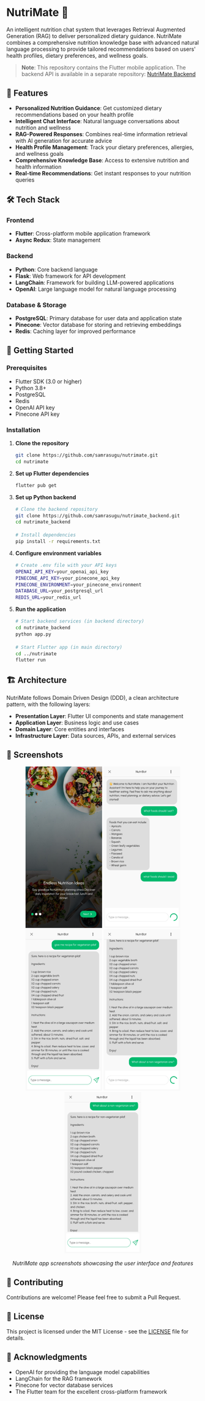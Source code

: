 # NutriMate 🥗

An intelligent nutrition chat system that leverages Retrieval Augmented Generation (RAG) to deliver personalized dietary guidance. NutriMate combines a comprehensive nutrition knowledge base with advanced natural language processing to provide tailored recommendations based on users' health profiles, dietary preferences, and wellness goals.

> **Note**: This repository contains the Flutter mobile application. The backend API is available in a separate repository: [NutriMate Backend](https://github.com/samrasugu/nutrimate_backend)

## 🌟 Features

- **Personalized Nutrition Guidance**: Get customized dietary recommendations based on your health profile
- **Intelligent Chat Interface**: Natural language conversations about nutrition and wellness
- **RAG-Powered Responses**: Combines real-time information retrieval with AI generation for accurate advice
- **Health Profile Management**: Track your dietary preferences, allergies, and wellness goals
- **Comprehensive Knowledge Base**: Access to extensive nutrition and health information
- **Real-time Recommendations**: Get instant responses to your nutrition queries

## 🛠️ Tech Stack

### Frontend
- **Flutter**: Cross-platform mobile application framework
- **Async Redux**: State management

### Backend
- **Python**: Core backend language
- **Flask**: Web framework for API development
- **LangChain**: Framework for building LLM-powered applications
- **OpenAI**: Large language model for natural language processing

### Database & Storage
- **PostgreSQL**: Primary database for user data and application state
- **Pinecone**: Vector database for storing and retrieving embeddings
- **Redis**: Caching layer for improved performance

## 🚀 Getting Started

### Prerequisites

- Flutter SDK (3.0 or higher)
- Python 3.8+
- PostgreSQL
- Redis
- OpenAI API key
- Pinecone API key

### Installation

1. **Clone the repository**
   ```bash
   git clone https://github.com/samrasugu/nutrimate.git
   cd nutrimate
   ```

2. **Set up Flutter dependencies**
   ```bash
   flutter pub get
   ```

3. **Set up Python backend**
   ```bash
   # Clone the backend repository
   git clone https://github.com/samrasugu/nutrimate_backend.git
   cd nutrimate_backend
   
   # Install dependencies
   pip install -r requirements.txt
   ```

4. **Configure environment variables**
   ```bash
   # Create .env file with your API keys
   OPENAI_API_KEY=your_openai_api_key
   PINECONE_API_KEY=your_pinecone_api_key
   PINECONE_ENVIRONMENT=your_pinecone_environment
   DATABASE_URL=your_postgresql_url
   REDIS_URL=your_redis_url
   ```

5. **Run the application**
   ```bash
   # Start backend services (in backend directory)
   cd nutrimate_backend
   python app.py
   
   # Start Flutter app (in main directory)
   cd ../nutrimate
   flutter run
   ```

## 🏗️ Architecture

NutriMate follows Domain Driven Design (DDD), a clean architecture pattern, with the following layers:

- **Presentation Layer**: Flutter UI components and state management
- **Application Layer**: Business logic and use cases
- **Domain Layer**: Core entities and interfaces
- **Infrastructure Layer**: Data sources, APIs, and external services

## 📱 Screenshots

<div align="center">
  <img src="screenshots/splash_screen.png" alt="Splash Screen" width="200"/>
  <img src="screenshots/screen_1.png" alt="Screen 1" width="200"/>
  <img src="screenshots/screen_2.png" alt="Screen 2" width="200"/>
  <img src="screenshots/screen_3.png" alt="Screen 3" width="200"/>
  <img src="screenshots/screen_4.png" alt="Screen 4" width="200"/>
</div>

<p align="center">
  <em>NutriMate app screenshots showcasing the user interface and features</em>
</p>

## 🤝 Contributing

Contributions are welcome! Please feel free to submit a Pull Request.

## 📄 License

This project is licensed under the MIT License - see the [LICENSE](LICENSE) file for details.

## 🙏 Acknowledgments

- OpenAI for providing the language model capabilities
- LangChain for the RAG framework
- Pinecone for vector database services
- The Flutter team for the excellent cross-platform framework
